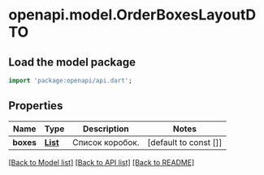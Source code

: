 # openapi.model.OrderBoxesLayoutDTO

## Load the model package
```dart
import 'package:openapi/api.dart';
```

## Properties
Name | Type | Description | Notes
------------ | ------------- | ------------- | -------------
**boxes** | [**List<EnrichedOrderBoxLayoutDTO>**](EnrichedOrderBoxLayoutDTO.md) | Список коробок. | [default to const []]

[[Back to Model list]](../README.md#documentation-for-models) [[Back to API list]](../README.md#documentation-for-api-endpoints) [[Back to README]](../README.md)


